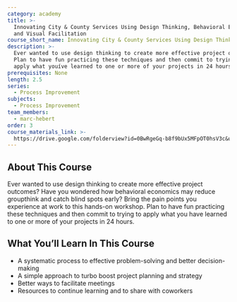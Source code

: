```yaml
---
category: academy
title: >-
  Innovating City & County Services Using Design Thinking, Behavioral Economics
  and Visual Facilitation
course_short_name: Innovating City & County Services Using Design Thinking
description: >-
  Ever wanted to use design thinking to create more effective project outcomes?
  Plan to have fun practicing these techniques and then commit to trying to
  apply what youíve learned to one or more of your projects in 24 hours.
prerequisites: None
length: 2.5
series:
  - Process Improvement
subjects:
  - Process Improvement
team_members:
  - marc-hebert
order: 3
course_materials_link: >-
  https://drive.google.com/folderview?id=0BwRgeGq-b8f9bUx5MFpOT0hsV3c&usp=sharing
---
```


## About This Course

Ever wanted to use design thinking to create more effective project outcomes? Have you wondered how behavioral economics may reduce groupthink and catch blind spots early? Bring the pain points you experience at work to this hands-on workshop. Plan to have fun practicing these techniques and then commit to trying to apply what you have learned to one or more of your projects in 24 hours.

## What You’ll Learn In This Course

* A systematic process to effective problem-solving and better decision-making
* A simple approach to turbo boost project planning and strategy
* Better ways to facilitate meetings
* Resources to continue learning and to share with coworkers